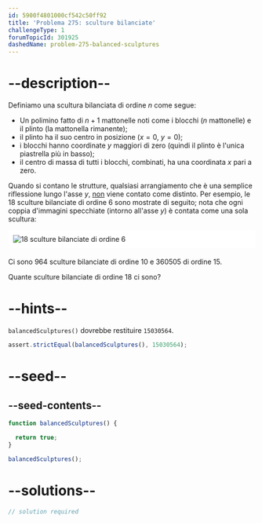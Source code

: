 ```yaml
---
id: 5900f4801000cf542c50ff92
title: 'Problema 275: sculture bilanciate'
challengeType: 1
forumTopicId: 301925
dashedName: problem-275-balanced-sculptures
---
```


# --description--

Definiamo una scultura bilanciata di ordine $n$ come segue:

- Un polimino fatto di $n + 1$ mattonelle noti come i blocchi ($n$ mattonelle) e il plinto (la mattonella rimanente);
- il plinto ha il suo centro in posizione ($x = 0$, $y = 0$);
- i blocchi hanno coordinate $y$ maggiori di zero (quindi il plinto è l'unica piastrella più in basso);
- il centro di massa di tutti i blocchi, combinati, ha una coordinata $x$ pari a zero.

Quando si contano le strutture, qualsiasi arrangiamento che è una semplice riflessione lungo l'asse $y$, <u>non</u> viene contato come distinto. Per esempio, le 18 sculture bilanciate di ordine 6 sono mostrate di seguito; nota che ogni coppia d'immagini specchiate (intorno all'asse $y$) è contata come una sola scultura:

<img alt="18 sculture bilanciate di ordine 6" src="https://cdn.freecodecamp.org/curriculum/project-euler/balanced-sculptures.gif" style="background-color: white; padding: 10px; display: block; margin-right: auto; margin-left: auto; margin-bottom: 1.2rem;" />

Ci sono 964 sculture bilanciate di ordine 10 e 360505 di ordine 15.

Quante sculture bilanciate di ordine 18 ci sono?

# --hints--

`balancedSculptures()` dovrebbe restituire `15030564`.

```js
assert.strictEqual(balancedSculptures(), 15030564);
```

# --seed--

## --seed-contents--

```js
function balancedSculptures() {

  return true;
}

balancedSculptures();
```

# --solutions--

```js
// solution required
```
